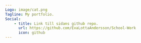 ```yaml
---
Logo: image/cat.png
Tagline: My portfolio.
Social:
    - title: Link till sidans github repo.
      url: https://github.com/EvaLottaAndersson/School-Work
      icon: github
---
```

